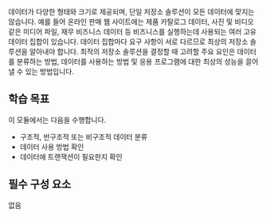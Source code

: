 데이터가 다양한 형태와 크기로 제공되며, 단일 저장소 솔루션이 모든 데이터에 맞지는 않습니다. 예를 들어 온라인 판매 웹 사이트에는 제품 카탈로그 데이터, 사진 및 비디오 같은 미디어 파일, 재무 비즈니스 데이터 등 비즈니스를 실행하는데 사용되는 여러 고유 데이터 집합이 있습니다. 데이터 집합마다 요구 사항이 서로 다르므로 최상의 저장소 솔루션을 알아내야 합니다. 최적의 저장소 솔루션을 결정할 때 고려할 주요 요인은 데이터를 분류하는 방법, 데이터를 사용하는 방법 및 응용 프로그램에 대한 최상의 성능을 끌어낼 수 있는 방법입니다.

## <a name="learning-objectives"></a>학습 목표

이 모듈에서는 다음을 수행합니다.

- 구조적, 반구조적 또는 비구조적 데이터 분류
- 데이터 사용 방법 확인
- 데이터에 트랜잭션이 필요한지 확인 

## <a name="prerequisites"></a>필수 구성 요소  

없음